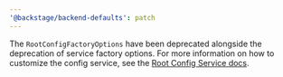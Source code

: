 ```yaml
---
'@backstage/backend-defaults': patch
---
```


The `RootConfigFactoryOptions` have been deprecated alongside the deprecation of service factory options. For more information on how to customize the config service, see the [Root Config Service docs](https://backstage.io/docs/backend-system/core-services/root-config#configuring-the-service).
